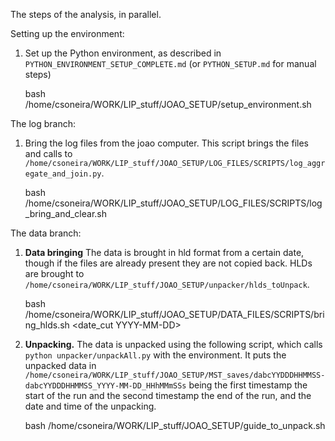 

The steps of the analysis, in parallel.

Setting up the environment:
1. Set up the Python environment, as described in `PYTHON_ENVIRONMENT_SETUP_COMPLETE.md` (or `PYTHON_SETUP.md` for manual steps)

    bash /home/csoneira/WORK/LIP_stuff/JOAO_SETUP/setup_environment.sh

The log branch:
1. Bring the log files from the joao computer. This script brings the files and calls to `/home/csoneira/WORK/LIP_stuff/JOAO_SETUP/LOG_FILES/SCRIPTS/log_aggregate_and_join.py`.

    bash /home/csoneira/WORK/LIP_stuff/JOAO_SETUP/LOG_FILES/SCRIPTS/log_bring_and_clear.sh

The data branch:
1. **Data bringing** The data is brought in hld format from a certain date, though if the files are already present they are not copied back. HLDs are brought to `/home/csoneira/WORK/LIP_stuff/JOAO_SETUP/unpacker/hlds_toUnpack`.

    bash /home/csoneira/WORK/LIP_stuff/JOAO_SETUP/DATA_FILES/SCRIPTS/bring_hlds.sh <date_cut YYYY-MM-DD>

2. **Unpacking.** The data is unpacked using the following script, which calls `python unpacker/unpackAll.py` with the environment. It puts the unpacked data in `/home/csoneira/WORK/LIP_stuff/JOAO_SETUP/MST_saves/dabcYYDDDHHMMSS-dabcYYDDDHHMMSS_YYYY-MM-DD_HHhMMmSSs` being the first timestamp the start of the run and the second timestamp the end of the run, and the date and time of the unpacking.

    bash /home/csoneira/WORK/LIP_stuff/JOAO_SETUP/guide_to_unpack.sh

